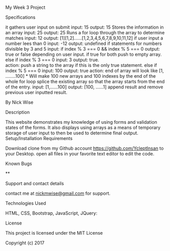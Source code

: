 My Week 3 Project

Specifications

it gathers user input on submit
		input: 15
		output: 15
 Stores the information in an array
		input: 25
		output: 25
Runs a for loop through the array to determine matches
		input: 12
		output: [1][1,2]......[1,2,3,4,5,6,7,8,9,10,11,12]
if user input a number lees than 0
		input: -12
		output: undefined
if statements for numbers divisible by 3 and 5
		input: if index % 3 === 0 && index % 5 === 0
		output: true or false depending on user input. if true for both push to empty array.
else if index % 3 === 0
		input: 3
		output: true.   
		action: push a string to the array if this is the only true statement.
else if index % 5 === 0
		input: 100
		output: true
		action: end of array will look like [1, ........100]
				* Will make 100 new arrays and 100 indexes 					by the end of the whole for loop
splice the existing array so that the array starts from the end of the entry.
		input: [1,......100]
		output: [100, ......1]
append result and remove previous user inputted result.


By Nick Wise

Description

This website demonstrates my knowledge of using forms and validation states of the forms. It also displays using arrays as a means of temporary storage of user input to then be used to determine final output.
Setup/Installation Requirements

Download clone from my Github account https://github.com/YcleptInsan to your Desktop. open all files in your favorite text editor to edit the code.

Known Bugs

**

Support and contact details

contact me at nickmwise@gmail.com for support.

Technologies Used

HTML, CSS, Bootstrap, JavaScript, JQuery:

License

This project is licensed under the MIT License

Copyright (c) 2017
